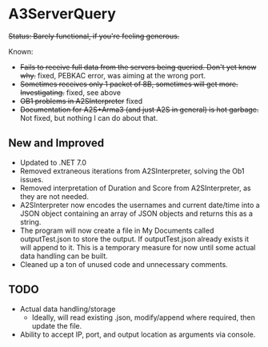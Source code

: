 # A3ServerQuery
~~Status: Barely functional, if you're feeling generous.~~


Known:
- ~~Fails to receive full data from the servers being queried. Don't yet know why.~~ fixed, PEBKAC error, was aiming at the wrong port.
- ~~Sometimes receives only 1 packet of 8B, sometimes will get more. Investigating.~~ fixed, see above
- ~~OB1 problems in A2SInterpreter~~ fixed
- ~~Documentation for A2S+Arma3 (and just A2S in general) is hot garbage.~~ Not fixed, but nothing I can do about that.

## New and Improved

- Updated to .NET 7.0
- Removed extraneous iterations from A2SInterpreter, solving the Ob1 issues.
- Removed interpretation of Duration and Score from A2SInterpreter, as they are not needed.
- A2SInterpreter now encodes the usernames and current date/time into a JSON object containing an array of JSON objects and returns this as a string. 
- The program will now create a file in My Documents called outputTest.json to store the output. If outputTest.json already exists it will append to it. This is a temporary measure for now until some actual data handling can be built.
- Cleaned up a ton of unused code and unnecessary comments.

## TODO
- Actual data handling/storage
  - Ideally, will read existing .json, modify/append where required, then update the file. 
- Ability to accept IP, port, and output location as arguments via console.
